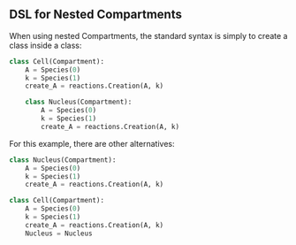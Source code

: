 ## DSL for Nested Compartments

When using nested Compartments, the standard syntax is simply to create a class inside a class:

```python
class Cell(Compartment):
    A = Species(0)
    k = Species(1)
    create_A = reactions.Creation(A, k)

    class Nucleus(Compartment):
        A = Species(0)
        k = Species(1)
        create_A = reactions.Creation(A, k)
```

For this example, there are other alternatives:

```python
class Nucleus(Compartment):
    A = Species(0)
    k = Species(1)
    create_A = reactions.Creation(A, k)

class Cell(Compartment):
    A = Species(0)
    k = Species(1)
    create_A = reactions.Creation(A, k)
    Nucleus = Nucleus
```
